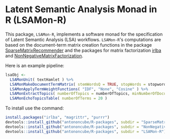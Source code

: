 # Latent Semantic Analysis Monad in R (LSAMon-R)

This package, `LSAMon-R`, implements a software monad for the specification of Latent Semantic Analysis (LSA) workflows.
`LSAMon-R`'s computations are based on the document-term matrix creation functions in the package
[SparseMatrixRecommender](https://github.com/antononcube/R-packages/tree/master/SparseMatrixRecommender)
and the packages for matrix factorization
[irlba](https://cran.r-project.org/web/packages/irlba/index.html) and
[NonNegativeMatrixFactorization](https://github.com/antononcube/R-packages/tree/master/NonNegativeMatrixFactorization).

Here is an example pipeline:

```r
lsaObj <-
  LSAMonUnit( textHamlet ) %>%
  LSAMonMakeDocumentTermMatrix( stemWordsQ = TRUE, stopWords = stopwords::stopwords() ) %>%
  LSAMonApplyTermWeightFunctions( "IDF", "None", "Cosine" ) %>%
  LSAMonExtractTopics( numberOfTopics = numberOfTopics, minNumberOfDocumentsPerTerm = minNumberOfDocumentsPerTerm, maxSteps = maxSteps, method = "NNMF" ) %>%
  LSAMonEchoTopicsTable( numberOfTerms = 20 )
```

To install use the command:

```r
install.packages("irlba", "magrittr", "purrr")
devtools::install_github("antononcube/R-packages", subdir = "SparseMatrixRecommender")   
devtools::install_github("antononcube/R-packages", subdir = "NonNegativeMatrixFactorization")   
devtools::install_github("antononcube/R-packages", subdir = "LSAMon-R")   
```
